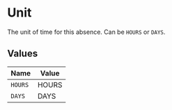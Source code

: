 # Unit

The unit of time for this absence. Can be `HOURS` or `DAYS`.


## Values

| Name    | Value   |
| ------- | ------- |
| `HOURS` | HOURS   |
| `DAYS`  | DAYS    |